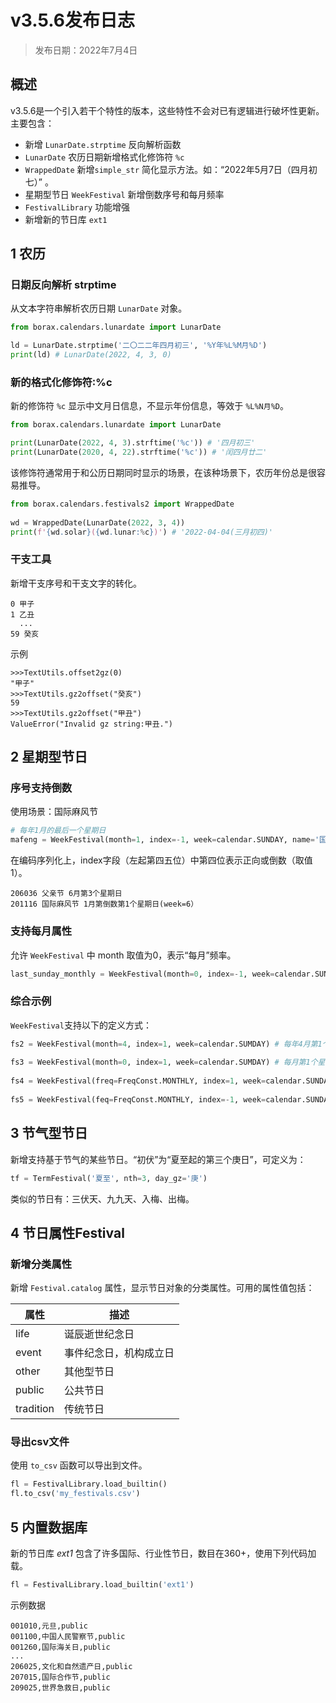 # v3.5.6发布日志

> 发布日期：2022年7月4日

## 概述

v3.5.6是一个引入若干个特性的版本，这些特性不会对已有逻辑进行破坏性更新。主要包含：

- 新增 `LunarDate.strptime` 反向解析函数
- `LunarDate` 农历日期新增格式化修饰符 `%c`
- `WrappedDate` 新增`simple_str` 简化显示方法。如：“2022年5月7日（四月初七）” 。
- 星期型节日 `WeekFestival` 新增倒数序号和每月频率
- `FestivalLibrary` 功能增强
- 新增新的节日库 `ext1`


## 1 农历

### 日期反向解析 strptime

从文本字符串解析农历日期 `LunarDate` 对象。

```python
from borax.calendars.lunardate import LunarDate

ld = LunarDate.strptime('二〇二二年四月初三', '%Y年%L%M月%D')
print(ld) # LunarDate(2022, 4, 3, 0)
```

### 新的格式化修饰符:%c

新的修饰符 `%c` 显示中文月日信息，不显示年份信息，等效于 `%L%N月%D`。

```python
from borax.calendars.lunardate import LunarDate

print(LunarDate(2022, 4, 3).strftime('%c')) # '四月初三'
print(LunarDate(2020, 4, 22).strftime('%c')) # '闰四月廿二'
```

该修饰符通常用于和公历日期同时显示的场景，在该种场景下，农历年份总是很容易推导。

```python
from borax.calendars.festivals2 import WrappedDate
 
wd = WrappedDate(LunarDate(2022, 3, 4))
print(f'{wd.solar}({wd.lunar:%c})') # '2022-04-04(三月初四)'
```


### 干支工具


新增干支序号和干支文字的转化。


```
0 甲子
1 乙丑
  ...
59 癸亥
```
示例


```
>>>TextUtils.offset2gz(0)
"甲子"
>>>TextUtils.gz2offset("癸亥")
59
>>>TextUtils.gz2offset("甲丑")
ValueError("Invalid gz string:甲丑.")
```

## 2 星期型节日

### 序号支持倒数

使用场景：国际麻风节

```python
# 每年1月的最后一个星期日
mafeng = WeekFestival(month=1, index=-1, week=calendar.SUNDAY, name='国际麻风节')
```
在编码序列化上，index字段（左起第四五位）中第四位表示正向或倒数（取值1）。


```text
206036 父亲节 6月第3个星期日
201116 国际麻风节 1月第倒数第1个星期日(week=6）
```

### 支持每月属性

允许 `WeekFestival` 中 month 取值为0，表示“每月”频率。

```python
last_sunday_monthly = WeekFestival(month=0, index=-1, week=calendar.SUNDAY)
```

### 综合示例

`WeekFestival`支持以下的定义方式：

```python
fs2 = WeekFestival(month=4, index=1, week=calendar.SUMDAY) # 每年4月第1个星期日
 
fs3 = WeekFestival(month=0, index=1, week=calendar.SUMDAY) # 每月第1个星期日
 
fs4 = WeekFestival(freq=FreqConst.MONTHLY, index=1, week=calendar.SUNDAY) # 每月第1个星期日
 
fs5 = WeekFestival(feq=FreqConst.MONTHLY, index=-1, week=calendar.SUNDAY) # 每月最后一个星期日
```

## 3 节气型节日

新增支持基于节气的某些节日。“初伏”为“夏至起的第三个庚日”，可定义为：

```python
tf = TermFestival('夏至', nth=3, day_gz='庚')
```

类似的节日有：三伏天、九九天、入梅、出梅。

## 4 节日属性Festival

### 新增分类属性

新增 `Festival.catalog` 属性，显示节日对象的分类属性。可用的属性值包括：

| 属性 | 描述 |
| ---- | ---- |
| life | 诞辰逝世纪念日 |
| event | 事件纪念日，机构成立日 |
| other | 其他型节日 |
| public | 公共节日 |
| tradition | 传统节日 |

### 导出csv文件

使用 `to_csv` 函数可以导出到文件。

```python
fl = FestivalLibrary.load_builtin()
fl.to_csv('my_festivals.csv')
```

## 5 内置数据库

新的节日库 *ext1* 包含了许多国际、行业性节日，数目在360+，使用下列代码加载。

```python
fl = FestivalLibrary.load_builtin('ext1')
```

示例数据

```text
001010,元旦,public
001100,中国人民警察节,public
001260,国际海关日,public
...
206025,文化和自然遗产日,public
207015,国际合作节,public
209025,世界急救日,public
```

